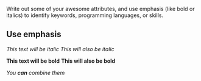 Write out some of your awesome attributes, and use emphasis (like bold or italics) to identify keywords, programming languages, or skills. 

## Use emphasis

*This text will be italic*
_This will also be italic_

**This text will be bold**
__This will also be bold__

_You **can** combine them_
